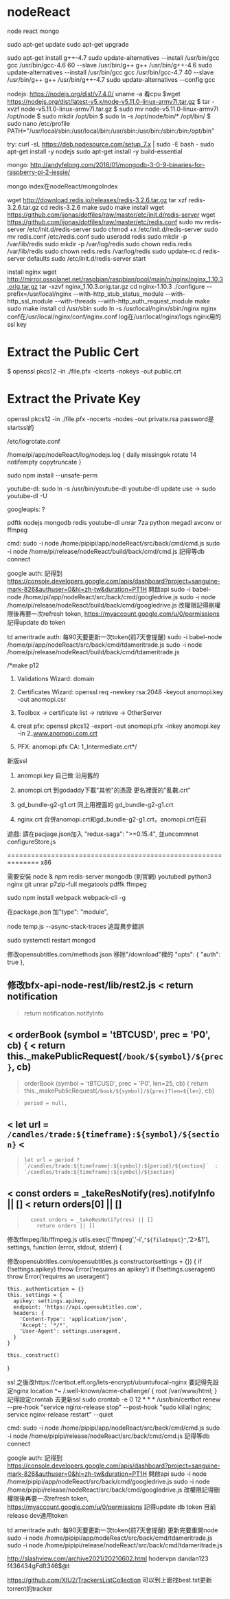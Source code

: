 # nodeReact
node react mongo

sudo apt-get update
sudo apt-get upgrade

sudo apt-get install g++-4.7
sudo update-alternatives --install /usr/bin/gcc gcc /usr/bin/gcc-4.6 60 --slave /usr/bin/g++ g++ /usr/bin/g++-4.6
sudo update-alternatives --install /usr/bin/gcc gcc /usr/bin/gcc-4.7 40 --slave /usr/bin/g++ g++ /usr/bin/g++-4.7
sudo update-alternatives --config gcc

nodejs: https://nodejs.org/dist/v7.4.0/
uname -a 看cpu
$wget https://nodejs.org/dist/latest-v5.x/node-v5.11.0-linux-armv7l.tar.gz
$ tar -xvzf node-v5.11.0-linux-armv7l.tar.gz
$ sudo mv node-v5.11.0-linux-armv7l /opt/node
$ sudo mkdir /opt/bin
$ sudo ln -s /opt/node/bin/* /opt/bin/
$ sudo nano /etc/profile
PATH="/usr/local/sbin:/usr/local/bin:/usr/sbin:/usr/bin:/sbin:/bin:/opt/bin"

try:
curl -sL https://deb.nodesource.com/setup_7.x | sudo -E bash -
sudo apt-get install -y nodejs
sudo apt-get install -y build-essential

mongo: http://andyfelong.com/2016/01/mongodb-3-0-9-binaries-for-raspberry-pi-2-jessie/

mongo index在nodeReact/mongoIndex

wget http://download.redis.io/releases/redis-3.2.6.tar.gz
tar xzf redis-3.2.6.tar.gz
cd redis-3.2.6
make
sudo make install
wget https://github.com/ijonas/dotfiles/raw/master/etc/init.d/redis-server
wget https://github.com/ijonas/dotfiles/raw/master/etc/redis.conf
sudo mv redis-server /etc/init.d/redis-server
sudo chmod +x /etc/init.d/redis-server
sudo mv redis.conf /etc/redis.conf
sudo useradd redis
sudo mkdir -p /var/lib/redis
sudo mkdir -p /var/log/redis
sudo chown redis.redis /var/lib/redis
sudo chown redis.redis /var/log/redis
sudo update-rc.d redis-server defaults
sudo /etc/init.d/redis-server start

install nginx
wget http://mirror.ossplanet.net/raspbian/raspbian/pool/main/n/nginx/nginx_1.10.3.orig.tar.gz
tar -xzvf nginx_1.10.3.orig.tar.gz
cd nginx-1.10.3
./configure --prefix=/usr/local/nginx --with-http_stub_status_module --with-http_ssl_module --with-threads --with-http_auth_request_module
make
sudo make install
cd /usr/sbin
sudo ln -s /usr/local/nginx/sbin/nginx nginx
conf在/usr/local/nginx/conf/nginx.conf
log在/usr/local/nginx/logs
nginx用的ssl key
# Extract the Public Cert
$ openssl pkcs12 -in ./file.pfx -clcerts -nokeys -out public.crt

# Extract the Private Key
openssl pkcs12 -in ./file.pfx -nocerts -nodes -out private.rsa
password是startssl的


/etc/logrotate.conf

/home/pi/app/nodeReact/log/nodejs.log {
  daily
  missingok
  rotate 14
  notifempty
  copytruncate
}

sudo npm install --unsafe-perm

youtube-dl: sudo ln -s /usr/bin/youtube-dl youtube-dl
  update use -> sudo youtube-dl -U

googleapis: ?

pdftk
nodejs
mongodb
redis
youtube-dl
unrar
7za
python
megadl
avconv or ffmpeg

cmd:
sudo -i node /home/pipipi/app/nodeReact/src/back/cmd/cmd.js
sudo -i node /home/pi/release/nodeReact/build/back/cmd/cmd.js
記得等db connect

google auth:
記得到 https://console.developers.google.com/apis/dashboard?project=sanguine-mark-826&authuser=0&hl=zh-tw&duration=PT1H 開啟api
sudo -i babel-node /home/pi/app/nodeReact/src/back/cmd/googledrive.js
sudo -i node /home/pi/release/nodeReact/build/back/cmd/googledrive.js
改權限記得刪權限後再要一次refresh token, https://myaccount.google.com/u/0/permissions
記得update db token

td ameritrade auth:
每90天要更新一次token(前7天會提醒)
sudo -i babel-node /home/pi/app/nodeReact/src/back/cmd/tdameritrade.js
sudo -i node /home/pi/release/nodeReact/build/back/cmd/tdameritrade.js

/*make p12

1. Validations Wizard: domain

2. Certificates Wizard: openssl req -newkey rsa:2048 -keyout anomopi.key -out anomopi.csr

3. Toolbox -> certificate list -> retrieve -> OtherServer

4. creat pfx: openssl pkcs12 -export -out anomopi.pfx -inkey anomopi.key -in 2_www.anomopi.com.crt

5. PFX: anomopi.pfx CA: 1_Intermediate.crt*/

新版ssl

1. anomopi.key 自己做 沿用舊的

2. anomopi.crt 到godaddy下載"其他"的憑證 更名裡面的"亂數.crt"

3. gd_bundle-g2-g1.crt 同上用裡面的 gd_bundle-g2-g1.crt

4. nginx.crt 合併anomopi.crt和gd_bundle-g2-g1.crt，anomopi.crt在前


遊戲: 請在pacjage.json加入     "redux-saga": ">=0.15.4",
並uncommnet configureStore.js

==============================================================
x86

需要安裝
node & npm
redis-server
mongodb (到官網)
youtubedl
python3
nginx
git
unrar
p7zip-full
megatools
pdffk
ffmpeg

sudo npm install webpack webpack-cli -g

在package.json 加"type": "module",

node temp.js --async-stack-traces 追蹤異步錯誤

sudo systemctl restart mongod

修改opensubtitles.com/methods.json
移除"/download"裡的
"opts": {
    "auth": true
},

修改bfx-api-node-rest/lib/rest2.js
<   return notification
---
>   return notification.notifyInfo

<   orderBook (symbol = 'tBTCUSD', prec = 'P0', cb) {
<     return this._makePublicRequest(`/book/${symbol}/${prec}`, cb)
---
>   orderBook (symbol = 'tBTCUSD', prec = 'P0', len=25, cb) {
>     return this._makePublicRequest(`/book/${symbol}/${prec}?len=${len}`, cb)

>     period = null,
<     let url = `/candles/trade:${timeframe}:${symbol}/${section}`
<
---
>     let url = period ? `/candles/trade:${timeframe}:${symbol}:${period}/${section}`  : `/candles/trade:${timeframe}:${symbol}/${section}`

<         const orders = _takeResNotify(res).notifyInfo || []
<         return orders[0] || []
---
>       const orders = _takeResNotify(res) || []
>         return orders || []

修改ffmpeg/lib/ffmpeg.js
utils.exec(['ffmpeg','-i',`"${fileInput}"`,'2>&1'], settings, function (error, stdout, stderr) {

修改opensubtitles.com/opensubtitles.js
constructor(settings = {}) {
    if (!settings.apikey) throw Error('requires an apikey')
        if (!settings.useragent) throw Error('requires an useragent')

    this._authentication = {}
    this._settings = {
      apikey: settings.apikey,
      endpoint: 'https://api.opensubtitles.com',
      headers: {
        'Content-Type': 'application/json',
        'Accept': '*/*',
        'User-Agent': settings.useragent,
      }
    }

    this._construct()
  }

ssl 之後改https://certbot.eff.org/lets-encrypt/ubuntufocal-nginx 要記得先設定nginx
location ^~ /.well-known/acme-challenge/ {
    root /var/www/html;
}
記得設定crontab 去更新ssl
sudo crontab -e
0 12 * * * /usr/bin/certbot renew --pre-hook "service nginx-release stop" --post-hook "sudo killall nginx; service nginx-release restart" --quiet

cmd:
sudo -i node /home/pipipi/app/nodeReact/src/back/cmd/cmd.js
sudo -i node /home/pipipi/release/nodeReact/src/back/cmd/cmd.js
記得等db connect

google auth:
記得到 https://console.developers.google.com/apis/dashboard?project=sanguine-mark-826&authuser=0&hl=zh-tw&duration=PT1H 開啟api
sudo -i node /home/pipipi/app/nodeReact/src/back/cmd/googledrive.js
sudo -i node /home/pipipi/release/nodeReact/src/back/cmd/googledrive.js
改權限記得刪權限後再要一次refresh token, https://myaccount.google.com/u/0/permissions
記得update db token
目前release dev通用token

td ameritrade auth:
每90天要更新一次token(前7天會提醒) 更新完要重開node
sudo -i node /home/pipipi/app/nodeReact/src/back/cmd/tdameritrade.js
sudo -i node /home/pipipi/release/nodeReact/src/back/cmd/tdameritrade.js

http://slashview.com/archive2021/20210602.html
hodervpn dandan123
f436434g$F$dft346$@t

https://github.com/XIU2/TrackersListCollection
可以到上面找best.txt更新torrent的tracker